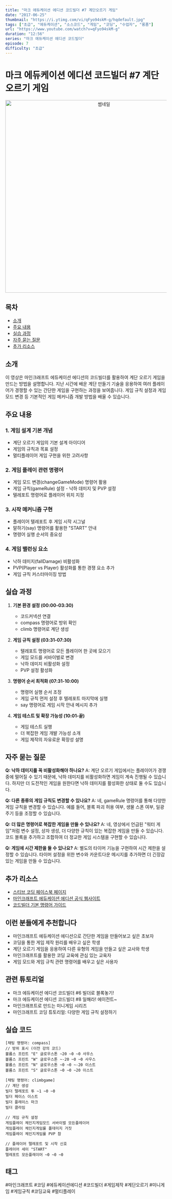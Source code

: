 ```yaml
---
title: "마크 에듀케이션 에디션 코드빌더 #7 계단오르기 게임"
date: "2017-06-25"
thumbnail: "https://i.ytimg.com/vi/qFyo94skM-g/hqdefault.jpg"
tags: ["초급", "에듀케이션", "소스코드", "게임", "코딩", "수업자", "롱폼"]
url: "https://www.youtube.com/watch?v=qFyo94skM-g"
duration: "12:56"
series: "마크 에듀케이션 에디션 코드빌더"
episode: 7
difficulty: "초급"
---
```


# 마크 에듀케이션 에디션 코드빌더 #7 계단오르기 게임

<div align="center">
<img src="https://i.ytimg.com/vi/qFyo94skM-g/hqdefault.jpg" alt="썸네일" width="600"/>
</div>

## 목차
- [소개](#소개)
- [주요 내용](#주요-내용)
- [실습 과정](#실습-과정)
- [자주 묻는 질문](#자주-묻는-질문)
- [추가 리소스](#추가-리소스)

## 소개
이 영상은 마인크래프트 에듀케이션 에디션의 코드빌더를 활용하여 계단 오르기 게임을 만드는 방법을 설명합니다. 지난 시간에 배운 계단 만들기 기술을 응용하여 여러 플레이어가 경쟁할 수 있는 간단한 게임을 구현하는 과정을 보여줍니다. 게임 규칙 설정과 게임 모드 변경 등 기본적인 게임 메커니즘 개발 방법을 배울 수 있습니다.

## 주요 내용
### 1. 게임 설계 기본 개념
- 계단 오르기 게임의 기본 설계 아이디어
- 게임의 규칙과 목표 설정
- 멀티플레이어 게임 구현을 위한 고려사항

### 2. 게임 플레이 관련 명령어
- 게임 모드 변경(changeGameMode) 명령어 활용
- 게임 규칙(gameRule) 설정 - 낙하 데미지 및 PVP 설정
- 텔레포트 명령어로 플레이어 위치 지정

### 3. 시작 메커니즘 구현
- 플레이어 텔레포트 후 게임 시작 시그널
- 말하기(say) 명령어를 활용한 "START" 안내
- 명령어 실행 순서의 중요성

### 4. 게임 밸런싱 요소
- 낙하 데미지(fallDamage) 비활성화
- PVP(Player vs Player) 활성화를 통한 경쟁 요소 추가
- 게임 규칙 커스터마이징 방법

## 실습 과정
1. **기본 환경 설정 (00:00-03:30)**
   - 코드커넥션 연결
   - compass 명령어로 방위 확인
   - climb 명령어로 계단 생성

2. **게임 규칙 설정 (03:31-07:30)**
   - 텔레포트 명령어로 모든 플레이어 한 곳에 모으기
   - 게임 모드를 서바이벌로 변경
   - 낙하 데미지 비활성화 설정
   - PVP 설정 활성화

3. **명령어 순서 최적화 (07:31-10:00)**
   - 명령어 실행 순서 조정
   - 게임 규칙 먼저 설정 후 텔레포트 마지막에 실행
   - say 명령어로 게임 시작 안내 메시지 추가

4. **게임 테스트 및 확장 가능성 (10:01-끝)**
   - 게임 테스트 실행
   - 더 복잡한 게임 개발 가능성 소개
   - 게임 제작의 자유로운 확장성 설명

## 자주 묻는 질문
**Q: 낙하 데미지를 꼭 비활성화해야 하나요?**
A: 계단 오르기 게임에서는 플레이어가 경쟁 중에 떨어질 수 있기 때문에, 낙하 데미지를 비활성화하면 게임이 계속 진행될 수 있습니다. 하지만 더 도전적인 게임을 원한다면 낙하 데미지를 활성화한 상태로 둘 수도 있습니다.

**Q: 다른 종류의 게임 규칙도 변경할 수 있나요?**
A: 네, gameRule 명령어를 통해 다양한 게임 규칙을 변경할 수 있습니다. 예를 들어, 블록 파괴 허용 여부, 생물 스폰 여부, 일광 주기 등을 조정할 수 있습니다.

**Q: 더 많은 명령어로 복잡한 게임을 만들 수 있나요?**
A: 네, 영상에서 언급된 "워터 게임"처럼 변수 설정, 상자 생성, 더 다양한 규칙이 있는 복잡한 게임을 만들 수 있습니다. 코드 블록을 추가하고 조합하여 더 정교한 게임 시스템을 구현할 수 있습니다.

**Q: 게임에 시간 제한을 둘 수 있나요?**
A: 별도의 타이머 기능을 구현하여 시간 제한을 설정할 수 있습니다. 타이머 설정을 위한 변수와 카운트다운 메시지를 추가하면 더 긴장감 있는 게임을 만들 수 있습니다.

## 추가 리소스
- [스티브 코딩 페이스북 페이지](https://www.facebook.com/stvcoding/)
- [마인크래프트 에듀케이션 에디션 공식 웹사이트](https://education.minecraft.net/)
- [코드빌더 기본 명령어 가이드](https://education.minecraft.net/ko-kr/resources/computer-science-subject-kit)

## 이런 분들에게 추천합니다
- 마인크래프트 에듀케이션 에디션으로 간단한 게임을 만들어보고 싶은 초보자
- 코딩을 통한 게임 제작 원리를 배우고 싶은 학생
- 계단 오르기 게임을 응용하여 다른 유형의 게임을 만들고 싶은 교사와 학생
- 마인크래프트를 활용한 코딩 교육에 관심 있는 교육자
- 게임 모드와 게임 규칙 관련 명령어를 배우고 싶은 사용자

## 관련 튜토리얼
- 마크 에듀케이션 에디션 코드빌더 #6 빌더로 블록놓기!
- 마크 에듀케이션 에디션 코드빌더 #8 일해라! 에이전트~
- 마인크래프트로 만드는 미니게임 시리즈
- 마인크래프트 코딩 튜토리얼: 다양한 게임 규칙 설정하기

## 실습 코드
```
[채팅 명령어: compass]
// 방위 표시 (이전 강의 코드)
볼륨스 프린트 "E" 글로우스톤 ~20 ~0 ~0 사우스
볼륨스 프린트 "W" 글로우스톤 ~-20 ~0 ~0 사우스
볼륨스 프린트 "N" 글로우스톤 ~0 ~0 ~-20 이스트
볼륨스 프린트 "S" 글로우스톤 ~0 ~0 ~20 이스트

[채팅 명령어: climbgame]
// 계단 생성
빌더 텔레포트 투 ~1 ~0 ~0
빌더 페이스 이스트
빌더 플레이스 마크
빌더 클라임

// 게임 규칙 설정
게임플레이 체인지게임모드 서바이벌 모든플레이어
게임플레이 체인지게임룰 폴데미지 거짓
게임플레이 체인지게임룰 PVP 참

// 플레이어 텔레포트 및 시작 신호
플레이어 세이 "START"
텔레포트 모든플레이어 ~0 ~0 ~0
```

## 태그
#마인크래프트 #코딩 #에듀케이션에디션 #코드빌더 #게임제작 #계단오르기 #미니게임 #게임규칙 #코딩교육 #멀티플레이
